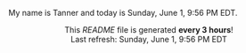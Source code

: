 My name is Tanner and today is Sunday, June 1, 9:56 PM EDT.

<p align="center">This <i>README</i> file is generated <b>every 3 hours</b>!</br>Last refresh: Sunday, June 1, 9:56 PM EDT<br /></p>
